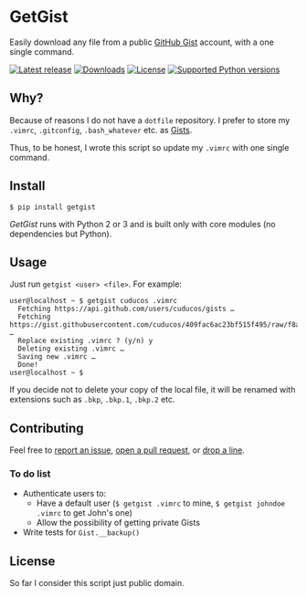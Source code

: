 # GetGist

Easily download any file from a public [GitHub Gist](http://gist.github.com) account, with a one single command.

[![Latest release](https://pypip.in/version/getgist/badge.svg?style=flat-square)](https://pypi.python.org/pypi/getgist/)
[![Downloads](https://pypip.in/download/getgist/badge.svg?style=flat-square)](https://pypi.python.org/pypi/getgist/)
[![License](https://pypip.in/license/getgist/badge.svg?style=flat-square)](https://pypi.python.org/pypi/getgist/)
[![Supported Python versions](https://pypip.in/py_versions/getgist/badge.svg?style=flat-square)](https://pypi.python.org/pypi/getgist/)

## Why?

Because of reasons I do not have a `dotfile` repository. I prefer to store my `.vimrc`, `.gitconfig`, `.bash_whatever` etc. as [Gists](http://gist.github.com/).

Thus, to be honest, I wrote this script so update my `.vimrc` with one single command.

## Install

`$ pip install getgist`

*GetGist* runs with Python 2 or 3 and is built only with core modules (no dependencies but Python).

## Usage

Just run `getgist <user> <file>`. For example:

```
user@localhost ~ $ getgist cuducos .vimrc
  Fetching https://api.github.com/users/cuducos/gists …
  Fetching https://gist.githubusercontent.com/cuducos/409fac6ac23bf515f495/raw/f8acc26f0422b02fc282c5b4e97b70710044dbb3/.vimrc …
  Replace existing .vimrc ? (y/n) y
  Deleting existing .vimrc …
  Saving new .vimrc …
  Done!
user@localhost ~ $
```

If you decide not to delete your copy of the local file, it will be renamed with extensions such as `.bkp`, `.bkp.1`, `.bkp.2` etc.

## Contributing

Feel free to [report an issue](http://github.com/cuducos/getgist/issues), [open a pull request](http://github.com/cuducos/getgist/pulls), or [drop a line](http://twitter.com/cuducos).

### To do list

* Authenticate users to:
  * Have a default user (`$ getgist .vimrc` to mine, `$ getgist johndoe .vimrc` to get John's one)
  * Allow the possibility of getting private Gists
* Write tests for `Gist.__backup()`

## License

So far I consider this script just public domain.
